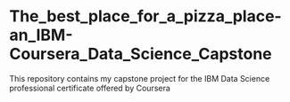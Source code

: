 # The_best_place_for_a_pizza_place-an_IBM-Coursera_Data_Science_Capstone
 This repository contains my capstone project for the IBM Data Science professional certificate offered by Coursera
